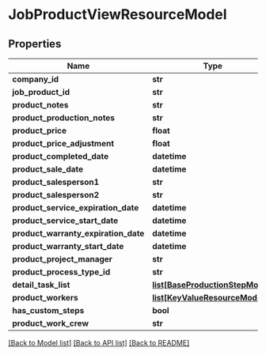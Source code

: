# JobProductViewResourceModel

## Properties
Name | Type | Description | Notes
------------ | ------------- | ------------- | -------------
**company_id** | **str** |  | [optional] 
**job_product_id** | **str** |  | [optional] 
**product_notes** | **str** |  | [optional] 
**product_production_notes** | **str** |  | [optional] 
**product_price** | **float** |  | [optional] 
**product_price_adjustment** | **float** |  | [optional] 
**product_completed_date** | **datetime** |  | [optional] 
**product_sale_date** | **datetime** |  | [optional] 
**product_salesperson1** | **str** |  | [optional] 
**product_salesperson2** | **str** |  | [optional] 
**product_service_expiration_date** | **datetime** |  | [optional] 
**product_service_start_date** | **datetime** |  | [optional] 
**product_warranty_expiration_date** | **datetime** |  | [optional] 
**product_warranty_start_date** | **datetime** |  | [optional] 
**product_project_manager** | **str** |  | [optional] 
**product_process_type_id** | **str** |  | [optional] 
**detail_task_list** | [**list[BaseProductionStepModel]**](BaseProductionStepModel.md) |  | [optional] 
**product_workers** | [**list[KeyValueResourceModel]**](KeyValueResourceModel.md) |  | [optional] 
**has_custom_steps** | **bool** |  | [optional] 
**product_work_crew** | **str** |  | [optional] 

[[Back to Model list]](../README.md#documentation-for-models) [[Back to API list]](../README.md#documentation-for-api-endpoints) [[Back to README]](../README.md)


